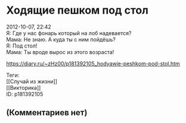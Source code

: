 Ходящие пешком под стол
=======================

  
2012-10-07, 22:42  
 Я: Где у нас фонарь который на лоб надевается?   
 Мама: Не знаю. А куда ты с ним пойдёшь?   
 Я: Под стол!   
 Мама: Ты вроде вырос из этого возраста!   
  
<https://diary.ru/~zHz00/p181392105_hodyawie-peshkom-pod-stol.htm>  
  
Теги:  
[[Случай из жизни]]  
[[Викторика]]  
ID: p181392105  


(Комментариев нет)
------------------